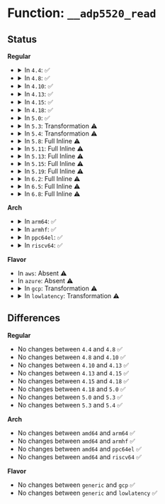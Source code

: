 # Function: <code>__adp5520_read</code>

## Status
<b>Regular</b>
<ul>
<li>
<details>
<summary>In <code>4.4</code>: ✅</summary>

```c
int __adp5520_read(struct i2c_client *client, int reg, uint8_t *val);
```

**Collision:** Unique Static

**Inline:** No

**Transformation:** False

**Instances:**

```
In drivers/mfd/adp5520.c (ffffffff81592f00)
Location: drivers/mfd/adp5520.c:41
Inline: False
Direct callers:
  - drivers/mfd/adp5520.c:adp5520_suspend
  - drivers/mfd/adp5520.c:adp5520_set_bits
  - drivers/mfd/adp5520.c:adp5520_clr_bits
  - drivers/mfd/adp5520.c:adp5520_irq_thread
  - drivers/mfd/adp5520.c:adp5520_irq_thread
```
**Symbols:**

```
ffffffff81592f00-ffffffff81592f54: __adp5520_read (STB_LOCAL)
```
</details>
</li>
<li>
<details>
<summary>In <code>4.8</code>: ✅</summary>

```c
int __adp5520_read(struct i2c_client *client, int reg, uint8_t *val);
```

**Collision:** Unique Static

**Inline:** No

**Transformation:** False

**Instances:**

```
In drivers/mfd/adp5520.c (ffffffff815e7d40)
Location: drivers/mfd/adp5520.c:41
Inline: False
Direct callers:
  - drivers/mfd/adp5520.c:adp5520_suspend
  - drivers/mfd/adp5520.c:adp5520_irq_thread
  - drivers/mfd/adp5520.c:adp5520_irq_thread
  - drivers/mfd/adp5520.c:adp5520_clr_bits
  - drivers/mfd/adp5520.c:adp5520_set_bits
```
**Symbols:**

```
ffffffff815e7d40-ffffffff815e7d94: __adp5520_read (STB_LOCAL)
```
</details>
</li>
<li>
<details>
<summary>In <code>4.10</code>: ✅</summary>

```c
int __adp5520_read(struct i2c_client *client, int reg, uint8_t *val);
```

**Collision:** Unique Static

**Inline:** No

**Transformation:** False

**Instances:**

```
In drivers/mfd/adp5520.c (ffffffff81614b50)
Location: drivers/mfd/adp5520.c:41
Inline: False
Direct callers:
  - drivers/mfd/adp5520.c:adp5520_suspend
  - drivers/mfd/adp5520.c:adp5520_irq_thread
  - drivers/mfd/adp5520.c:adp5520_irq_thread
  - drivers/mfd/adp5520.c:adp5520_clr_bits
  - drivers/mfd/adp5520.c:adp5520_set_bits
```
**Symbols:**

```
ffffffff81614b50-ffffffff81614ba4: __adp5520_read (STB_LOCAL)
```
</details>
</li>
<li>
<details>
<summary>In <code>4.13</code>: ✅</summary>

```c
int __adp5520_read(struct i2c_client *client, int reg, uint8_t *val);
```

**Collision:** Unique Static

**Inline:** No

**Transformation:** False

**Instances:**

```
In drivers/mfd/adp5520.c (ffffffff81628b40)
Location: drivers/mfd/adp5520.c:41
Inline: False
Direct callers:
  - drivers/mfd/adp5520.c:adp5520_suspend
  - drivers/mfd/adp5520.c:adp5520_irq_thread
  - drivers/mfd/adp5520.c:adp5520_irq_thread
  - drivers/mfd/adp5520.c:adp5520_clr_bits
  - drivers/mfd/adp5520.c:adp5520_set_bits
```
**Symbols:**

```
ffffffff81628b40-ffffffff81628b9d: __adp5520_read (STB_LOCAL)
```
</details>
</li>
<li>
<details>
<summary>In <code>4.15</code>: ✅</summary>

```c
int __adp5520_read(struct i2c_client *client, int reg, uint8_t *val);
```

**Collision:** Unique Static

**Inline:** No

**Transformation:** False

**Instances:**

```
In drivers/mfd/adp5520.c (ffffffff81691450)
Location: drivers/mfd/adp5520.c:41
Inline: False
Direct callers:
  - drivers/mfd/adp5520.c:adp5520_suspend
  - drivers/mfd/adp5520.c:adp5520_irq_thread
  - drivers/mfd/adp5520.c:adp5520_irq_thread
  - drivers/mfd/adp5520.c:adp5520_clr_bits
  - drivers/mfd/adp5520.c:adp5520_set_bits
```
**Symbols:**

```
ffffffff81691450-ffffffff816914ad: __adp5520_read (STB_LOCAL)
```
</details>
</li>
<li>
<details>
<summary>In <code>4.18</code>: ✅</summary>

```c
int __adp5520_read(struct i2c_client *client, int reg, uint8_t *val);
```

**Collision:** Unique Static

**Inline:** No

**Transformation:** False

**Instances:**

```
In drivers/mfd/adp5520.c (ffffffff816cd570)
Location: drivers/mfd/adp5520.c:41
Inline: False
Direct callers:
  - drivers/mfd/adp5520.c:adp5520_suspend
  - drivers/mfd/adp5520.c:adp5520_irq_thread
  - drivers/mfd/adp5520.c:adp5520_irq_thread
  - drivers/mfd/adp5520.c:adp5520_clr_bits
  - drivers/mfd/adp5520.c:adp5520_set_bits
```
**Symbols:**

```
ffffffff816cd570-ffffffff816cd5cd: __adp5520_read (STB_LOCAL)
```
</details>
</li>
<li>
<details>
<summary>In <code>5.0</code>: ✅</summary>

```c
int __adp5520_read(struct i2c_client *client, int reg, uint8_t *val);
```

**Collision:** Unique Static

**Inline:** No

**Transformation:** False

**Instances:**

```
In drivers/mfd/adp5520.c (ffffffff816eeb30)
Location: drivers/mfd/adp5520.c:41
Inline: False
Direct callers:
  - drivers/mfd/adp5520.c:adp5520_suspend
  - drivers/mfd/adp5520.c:adp5520_irq_thread
  - drivers/mfd/adp5520.c:adp5520_irq_thread
  - drivers/mfd/adp5520.c:adp5520_clr_bits
  - drivers/mfd/adp5520.c:adp5520_set_bits
```
**Symbols:**

```
ffffffff816eeb30-ffffffff816eeb8d: __adp5520_read (STB_LOCAL)
```
</details>
</li>
<li>
<details>
<summary>In <code>5.3</code>: Transformation ⚠️</summary>

```c
int __adp5520_read(struct i2c_client *client, int reg, uint8_t *val);
```

**Collision:** Unique Static

**Inline:** No

**Transformation:** True

**Instances:**

```
In drivers/mfd/adp5520.c (0)
Location: drivers/mfd/adp5520.c:42
Inline: False
Direct callers:
  - drivers/mfd/adp5520.c:adp5520_suspend
  - drivers/mfd/adp5520.c:adp5520_irq_thread
  - drivers/mfd/adp5520.c:adp5520_irq_thread
  - drivers/mfd/adp5520.c:adp5520_clr_bits
  - drivers/mfd/adp5520.c:adp5520_set_bits
```
**Symbols:**

```
ffffffff81728260-ffffffff8172829d: __adp5520_read (STB_LOCAL)
ffffffff817288e2-ffffffff81728900: __adp5520_read.cold (STB_LOCAL)
```
</details>
</li>
<li>
<details>
<summary>In <code>5.4</code>: Transformation ⚠️</summary>

```c
int __adp5520_read(struct i2c_client *client, int reg, uint8_t *val);
```

**Collision:** Unique Static

**Inline:** No

**Transformation:** True

**Instances:**

```
In drivers/mfd/adp5520.c (0)
Location: drivers/mfd/adp5520.c:42
Inline: False
Direct callers:
  - drivers/mfd/adp5520.c:adp5520_suspend
  - drivers/mfd/adp5520.c:adp5520_irq_thread
  - drivers/mfd/adp5520.c:adp5520_irq_thread
  - drivers/mfd/adp5520.c:adp5520_clr_bits
  - drivers/mfd/adp5520.c:adp5520_set_bits
```
**Symbols:**

```
ffffffff8174c4b0-ffffffff8174c4ed: __adp5520_read (STB_LOCAL)
ffffffff8174cb32-ffffffff8174cb50: __adp5520_read.cold (STB_LOCAL)
```
</details>
</li>
<li>
<details>
<summary>In <code>5.8</code>: Full Inline ⚠️</summary>

**Collision:** Unique Static

**Inline:** Full

**Transformation:** False

**Instances:**

```
In drivers/mfd/adp5520.c (ffffffff8180a746)
Location: drivers/mfd/adp5520.c:42
Inline: True
Inline callers:
  - drivers/mfd/adp5520.c:adp5520_suspend
  - drivers/mfd/adp5520.c:adp5520_irq_thread
  - drivers/mfd/adp5520.c:adp5520_irq_thread
  - drivers/mfd/adp5520.c:adp5520_clr_bits
  - drivers/mfd/adp5520.c:adp5520_set_bits
```
</details>
</li>
<li>
<details>
<summary>In <code>5.11</code>: Full Inline ⚠️</summary>

**Collision:** Unique Static

**Inline:** Full

**Transformation:** False

**Instances:**

```
In drivers/mfd/adp5520.c (ffffffff8181a076)
Location: drivers/mfd/adp5520.c:42
Inline: True
Inline callers:
  - drivers/mfd/adp5520.c:adp5520_suspend
  - drivers/mfd/adp5520.c:adp5520_irq_thread
  - drivers/mfd/adp5520.c:adp5520_irq_thread
  - drivers/mfd/adp5520.c:adp5520_clr_bits
  - drivers/mfd/adp5520.c:adp5520_set_bits
```
</details>
</li>
<li>
<details>
<summary>In <code>5.13</code>: Full Inline ⚠️</summary>

**Collision:** Unique Static

**Inline:** Full

**Transformation:** False

**Instances:**

```
In drivers/mfd/adp5520.c (ffffffff817fd796)
Location: drivers/mfd/adp5520.c:42
Inline: True
Inline callers:
  - drivers/mfd/adp5520.c:adp5520_suspend
  - drivers/mfd/adp5520.c:adp5520_irq_thread
  - drivers/mfd/adp5520.c:adp5520_irq_thread
  - drivers/mfd/adp5520.c:adp5520_clr_bits
  - drivers/mfd/adp5520.c:adp5520_set_bits
```
</details>
</li>
<li>
<details>
<summary>In <code>5.15</code>: Full Inline ⚠️</summary>

**Collision:** Unique Static

**Inline:** Full

**Transformation:** False

**Instances:**

```
In drivers/mfd/adp5520.c (ffffffff81887536)
Location: drivers/mfd/adp5520.c:42
Inline: True
Inline callers:
  - drivers/mfd/adp5520.c:adp5520_suspend
  - drivers/mfd/adp5520.c:adp5520_irq_thread
  - drivers/mfd/adp5520.c:adp5520_irq_thread
  - drivers/mfd/adp5520.c:adp5520_clr_bits
  - drivers/mfd/adp5520.c:adp5520_set_bits
```
</details>
</li>
<li>
<details>
<summary>In <code>5.19</code>: Full Inline ⚠️</summary>

**Collision:** Unique Static

**Inline:** Full

**Transformation:** False

**Instances:**

```
In drivers/mfd/adp5520.c (ffffffff819d04e6)
Location: drivers/mfd/adp5520.c:42
Inline: True
Inline callers:
  - drivers/mfd/adp5520.c:adp5520_suspend
  - drivers/mfd/adp5520.c:adp5520_irq_thread
  - drivers/mfd/adp5520.c:adp5520_irq_thread
  - drivers/mfd/adp5520.c:adp5520_clr_bits
  - drivers/mfd/adp5520.c:adp5520_set_bits
```
</details>
</li>
<li>
<details>
<summary>In <code>6.2</code>: Full Inline ⚠️</summary>

**Collision:** Unique Static

**Inline:** Full

**Transformation:** False

**Instances:**

```
In drivers/mfd/adp5520.c (ffffffff81b496c6)
Location: drivers/mfd/adp5520.c:42
Inline: True
Inline callers:
  - drivers/mfd/adp5520.c:adp5520_suspend
  - drivers/mfd/adp5520.c:adp5520_irq_thread
  - drivers/mfd/adp5520.c:adp5520_irq_thread
  - drivers/mfd/adp5520.c:adp5520_clr_bits
  - drivers/mfd/adp5520.c:adp5520_set_bits
```
</details>
</li>
<li>
<details>
<summary>In <code>6.5</code>: Full Inline ⚠️</summary>

**Collision:** Unique Static

**Inline:** Full

**Transformation:** False

**Instances:**

```
In drivers/mfd/adp5520.c (ffffffff81b9cb16)
Location: drivers/mfd/adp5520.c:42
Inline: True
Inline callers:
  - drivers/mfd/adp5520.c:adp5520_suspend
  - drivers/mfd/adp5520.c:adp5520_irq_thread
  - drivers/mfd/adp5520.c:adp5520_irq_thread
  - drivers/mfd/adp5520.c:adp5520_clr_bits
  - drivers/mfd/adp5520.c:adp5520_set_bits
```
</details>
</li>
<li>
<details>
<summary>In <code>6.8</code>: Full Inline ⚠️</summary>

**Collision:** Unique Static

**Inline:** Full

**Transformation:** False

**Instances:**

```
In drivers/mfd/adp5520.c (ffffffff81bf0b06)
Location: drivers/mfd/adp5520.c:42
Inline: True
Inline callers:
  - drivers/mfd/adp5520.c:adp5520_suspend
  - drivers/mfd/adp5520.c:adp5520_irq_thread
  - drivers/mfd/adp5520.c:adp5520_irq_thread
  - drivers/mfd/adp5520.c:adp5520_clr_bits
  - drivers/mfd/adp5520.c:adp5520_set_bits
```
</details>
</li>
</ul>
<b>Arch</b>
<ul>
<li>
<details>
<summary>In <code>arm64</code>: ✅</summary>

```c
int __adp5520_read(struct i2c_client *client, int reg, uint8_t *val);
```

**Collision:** Unique Static

**Inline:** No

**Transformation:** False

**Instances:**

```
In drivers/mfd/adp5520.c (ffff80001094a8d0)
Location: drivers/mfd/adp5520.c:42
Inline: False
Direct callers:
  - drivers/mfd/adp5520.c:adp5520_suspend
  - drivers/mfd/adp5520.c:adp5520_irq_thread
  - drivers/mfd/adp5520.c:adp5520_irq_thread
  - drivers/mfd/adp5520.c:adp5520_clr_bits
  - drivers/mfd/adp5520.c:adp5520_set_bits
```
**Symbols:**

```
ffff80001094a8d0-ffff80001094a93c: __adp5520_read (STB_LOCAL)
```
</details>
</li>
<li>
<details>
<summary>In <code>armhf</code>: ✅</summary>

```c
int __adp5520_read(struct i2c_client *client, int reg, uint8_t *val);
```

**Collision:** Unique Static

**Inline:** No

**Transformation:** False

**Instances:**

```
In drivers/mfd/adp5520.c (c0a335f8)
Location: drivers/mfd/adp5520.c:42
Inline: False
Direct callers:
  - drivers/mfd/adp5520.c:adp5520_suspend
  - drivers/mfd/adp5520.c:adp5520_irq_thread
  - drivers/mfd/adp5520.c:adp5520_irq_thread
  - drivers/mfd/adp5520.c:adp5520_clr_bits
  - drivers/mfd/adp5520.c:adp5520_set_bits
```
**Symbols:**

```
c0a335f8-c0a33650: __adp5520_read (STB_LOCAL)
```
</details>
</li>
<li>
<details>
<summary>In <code>ppc64el</code>: ✅</summary>

```c
int __adp5520_read(struct i2c_client *client, int reg, uint8_t *val);
```

**Collision:** Unique Static

**Inline:** No

**Transformation:** False

**Instances:**

```
In drivers/mfd/adp5520.c (c0000000009f6130)
Location: drivers/mfd/adp5520.c:42
Inline: False
Direct callers:
  - drivers/mfd/adp5520.c:adp5520_suspend
  - drivers/mfd/adp5520.c:adp5520_irq_thread
  - drivers/mfd/adp5520.c:adp5520_irq_thread
  - drivers/mfd/adp5520.c:adp5520_clr_bits
  - drivers/mfd/adp5520.c:adp5520_set_bits
```
**Symbols:**

```
c0000000009f6130-c0000000009f61c8: __adp5520_read (STB_LOCAL)
```
</details>
</li>
<li>
<details>
<summary>In <code>riscv64</code>: ✅</summary>

```c
int __adp5520_read(struct i2c_client *client, int reg, uint8_t *val);
```

**Collision:** Unique Static

**Inline:** No

**Transformation:** False

**Instances:**

```
In drivers/mfd/adp5520.c (ffffffe0005bc288)
Location: drivers/mfd/adp5520.c:42
Inline: False
Direct callers:
  - drivers/mfd/adp5520.c:adp5520_irq_thread
  - drivers/mfd/adp5520.c:adp5520_irq_thread
  - drivers/mfd/adp5520.c:adp5520_clr_bits
  - drivers/mfd/adp5520.c:adp5520_set_bits
  - drivers/mfd/adp5520.c:adp5520_read
```
**Symbols:**

```
ffffffe0005bc288-ffffffe0005bc2ec: __adp5520_read (STB_LOCAL)
```
</details>
</li>
</ul>
<b>Flavor</b>
<ul>
<li>
In <code>aws</code>: Absent ⚠️
</li>
<li>
In <code>azure</code>: Absent ⚠️
</li>
<li>
<details>
<summary>In <code>gcp</code>: Transformation ⚠️</summary>

```c
int __adp5520_read(struct i2c_client *client, int reg, uint8_t *val);
```

**Collision:** Unique Static

**Inline:** No

**Transformation:** True

**Instances:**

```
In drivers/mfd/adp5520.c (0)
Location: drivers/mfd/adp5520.c:42
Inline: False
Direct callers:
  - drivers/mfd/adp5520.c:adp5520_suspend
  - drivers/mfd/adp5520.c:adp5520_irq_thread
  - drivers/mfd/adp5520.c:adp5520_irq_thread
  - drivers/mfd/adp5520.c:adp5520_clr_bits
  - drivers/mfd/adp5520.c:adp5520_set_bits
```
**Symbols:**

```
ffffffff8173f970-ffffffff8173f9ad: __adp5520_read (STB_LOCAL)
ffffffff8173fff2-ffffffff81740010: __adp5520_read.cold (STB_LOCAL)
```
</details>
</li>
<li>
<details>
<summary>In <code>lowlatency</code>: Transformation ⚠️</summary>

```c
int __adp5520_read(struct i2c_client *client, int reg, uint8_t *val);
```

**Collision:** Unique Static

**Inline:** No

**Transformation:** True

**Instances:**

```
In drivers/mfd/adp5520.c (0)
Location: drivers/mfd/adp5520.c:42
Inline: False
Direct callers:
  - drivers/mfd/adp5520.c:adp5520_suspend
  - drivers/mfd/adp5520.c:adp5520_irq_thread
  - drivers/mfd/adp5520.c:adp5520_irq_thread
  - drivers/mfd/adp5520.c:adp5520_clr_bits
  - drivers/mfd/adp5520.c:adp5520_set_bits
```
**Symbols:**

```
ffffffff8175adb0-ffffffff8175aded: __adp5520_read (STB_LOCAL)
ffffffff8175b432-ffffffff8175b450: __adp5520_read.cold (STB_LOCAL)
```
</details>
</li>
</ul>

## Differences
<b>Regular</b>
<ul>
<li>
No changes between <code>4.4</code> and <code>4.8</code> ✅
</li>
<li>
No changes between <code>4.8</code> and <code>4.10</code> ✅
</li>
<li>
No changes between <code>4.10</code> and <code>4.13</code> ✅
</li>
<li>
No changes between <code>4.13</code> and <code>4.15</code> ✅
</li>
<li>
No changes between <code>4.15</code> and <code>4.18</code> ✅
</li>
<li>
No changes between <code>4.18</code> and <code>5.0</code> ✅
</li>
<li>
No changes between <code>5.0</code> and <code>5.3</code> ✅
</li>
<li>
No changes between <code>5.3</code> and <code>5.4</code> ✅
</li>
</ul>
<b>Arch</b>
<ul>
<li>
No changes between <code>amd64</code> and <code>arm64</code> ✅
</li>
<li>
No changes between <code>amd64</code> and <code>armhf</code> ✅
</li>
<li>
No changes between <code>amd64</code> and <code>ppc64el</code> ✅
</li>
<li>
No changes between <code>amd64</code> and <code>riscv64</code> ✅
</li>
</ul>
<b>Flavor</b>
<ul>
<li>
No changes between <code>generic</code> and <code>gcp</code> ✅
</li>
<li>
No changes between <code>generic</code> and <code>lowlatency</code> ✅
</li>
</ul>
